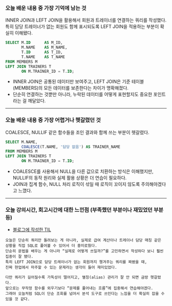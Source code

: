 ### 오늘 배운 내용 중 가장 기억에 남는 것
INNER JOIN과 LEFT JOIN을 활용해서 회원과 트레이너를 연결하는 쿼리를 작성했다.  
특히 담당 트레이너가 없는 회원도 함께 표시되도록 LEFT JOIN을 적용하는 부분이 확실히 이해됐다.

```sql
SELECT M.ID      AS M_ID,
       M.NAME    AS M_NAME,
       T.ID      AS T_ID,
       T.NAME    AS T_NAME
FROM MEMBERS M
LEFT JOIN TRAINERS T
       ON M.TRAINER_ID = T.ID;
```
- INNER JOIN은 공통된 데이터만 보여주고, LEFT JOIN은 기준 테이블(MEMBERS)의 모든 데이터를 보존한다는 차이가 명확해졌다.
- 단순히 연결하는 것뿐만 아니라, 누락된 데이터를 어떻게 표현할지도 중요한 포인트라는 걸 깨달았다.
***

### 오늘 배운 내용 중 가장 어렵거나 헷갈렸던 것
COALESCE, NULLIF 같은 함수들을 조인 결과와 함께 쓰는 부분이 헷갈렸다.  
```sql
SELECT M.NAME,
       COALESCE(T.NAME, '담당 없음') AS TRAINER_NAME
FROM MEMBERS M
LEFT JOIN TRAINERS T
       ON M.TRAINER_ID = T.ID;
```
- COALESCE를 사용해서 NULL을 다른 값으로 치환하는 방식은 이해했지만, NULLIF의 동작 원리와 실제 활용 상황은 더 연습이 필요하다.
- JOIN과 집계 함수, NULL 처리 로직이 섞일 때 로직이 꼬이지 않도록 주의해야겠다고 느꼈다.
***
   
### 오늘 강의시간, 회고시간에 대한 느낀점 (부족했던 부분이나 재밌었던 부분 등)

- [블로그에 작성한 TIL](https://velog.io/@daheenamic/멋사-19기-백엔드-TIL-Database-JOIN)

```text 
오늘은 단순히 쿼리만 돌려보는 게 아니라, 실제로 급여 계산이나 트레이너 담당 매칭 같은 상황을 직접 SQL로 풀어볼 수 있어서 더 흥미로웠다. 
단순히 문법을 배우는 게 아니라 “실제로 어떻게 쓰일까?”를 고민하면서 작성하다 보니 훨씬 집중이 잘 됐다.
특히 LEFT JOIN으로 담당 트레이너가 없는 회원까지 챙겨주는 쿼리를 짜봤을 때,
진짜 현업에서 마주할 수 있는 문제라는 생각이 들어 재미있었다.

다만 쿼리가 길어질수록 가독성이 떨어지고, 별칭(alias) 관리가 잘 안 되면 금방 헷갈렸다.
앞으로는 무작정 함수를 외우기보다 “문제를 풀어내는 흐름”에 집중해서 연습해야겠다.
그래야 오늘처럼 SQL이 단순 조회를 넘어서 분석 도구로 쓰인다는 느낌을 더 확실히 잡을 수 있을 것 같다.
```

